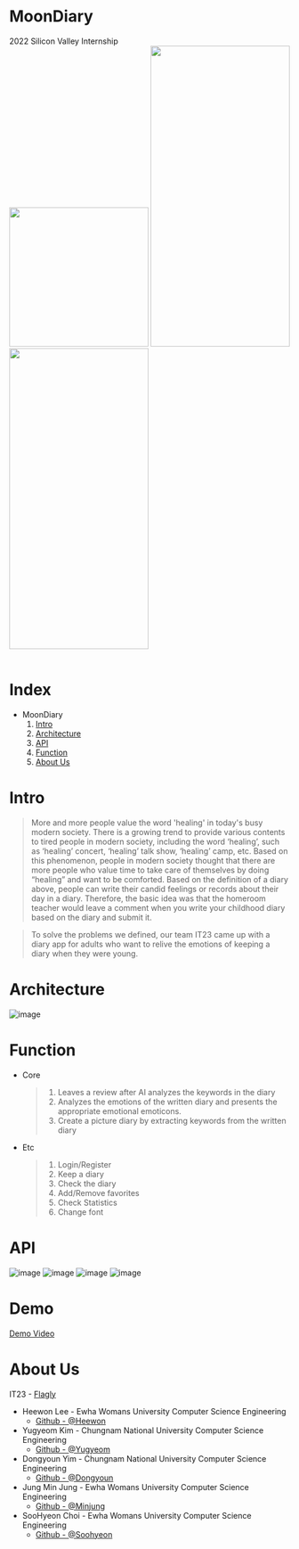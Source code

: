 # MoonDiary

2022 Silicon Valley Internship
<br>
<img src="https://user-images.githubusercontent.com/48540492/181498168-b5672d93-1a1c-422e-a906-d05432b092d9.png" width="250">
<img src="https://user-images.githubusercontent.com/48540492/181498920-15ba09ed-55ee-4fea-bb66-54e3c5ee01a0.png" width="250" height="540">
<img src="https://user-images.githubusercontent.com/48540492/181498700-cad32b06-d1fd-4cc6-a2b0-a6a0c4c86ac9.png" width="250" height="540">
<br><br>

# Index

- MoonDiary
  1. [Intro](#intro)
  2. [Architecture](#architecture)
  3. [API](#api)
  4. [Function](#function)
  5. [About Us](#about-us)

# Intro

> More and more people value the word 'healing' in today's busy modern society. There is a growing trend to provide various contents to tired people in modern society, including the word ‘healing’, such as ‘healing’ concert, ‘healing’ talk show, ‘healing’ camp, etc.
> Based on this phenomenon, people in modern society thought that there are more people who value time to take care of themselves by doing “healing” and want to be comforted.
> Based on the definition of a diary above, people can write their candid feelings or records about their day in a diary. Therefore, the basic idea was that the homeroom teacher would leave a comment when you write your childhood diary based on the diary and submit it.

> To solve the problems we defined, our team IT23 came up with a diary app for adults who want to relive the emotions of keeping a diary when they were young.

# Architecture

![image](https://user-images.githubusercontent.com/48540492/181504203-0ffd0760-a32b-451c-b831-d774472a1c18.png)

# Function

- Core
  > 1.  Leaves a review after AI analyzes the keywords in the diary
  > 2.  Analyzes the emotions of the written diary and presents the appropriate emotional emoticons.
  > 3.  Create a picture diary by extracting keywords from the written diary
- Etc
  > 1.  Login/Register
  > 2.  Keep a diary
  > 3.  Check the diary
  > 4.  Add/Remove favorites
  > 5.  Check Statistics
  > 6.  Change font

# API

![image](https://user-images.githubusercontent.com/48540492/181509836-ea9fea4d-4123-404f-b073-e81c6c5f3514.png)
![image](https://user-images.githubusercontent.com/48540492/181510017-25e1ad94-5ce2-4ea5-84e8-1188d2415372.png)
![image](https://user-images.githubusercontent.com/48540492/181510094-97ac1fd0-51d5-4e15-82c5-e861f1583992.png)
![image](https://user-images.githubusercontent.com/48540492/181510187-17976eca-f1f7-4d5f-8dba-e31efc3d7b75.png)

# Demo
[Demo Video](https://www.notion.so/1584e0da473342beaf472fcabef1ed4a?pvs=4)

# About Us

IT23 - [Flagly](http://www.learnflagly.com/course/courses/349/)

- Heewon Lee - Ewha Womans University Computer Science Engineering
  - [Github - @Heewon](https://github.com/Tina-223)
- Yugyeom Kim - Chungnam National University Computer Science Engineering
  - [Github - @Yugyeom](https://github.com/rladbrua0207)
- Dongyoun Yim - Chungnam National University Computer Science Engineering
  - [Github - @Dongyoun](https://github.com/DongYounYim)
- Jung Min Jung - Ewha Womans University Computer Science Engineering
  - [Github - @Minjung](https://github.com/Minjungh63)
- SooHyeon Choi - Ewha Womans University Computer Science Engineering
  - [Github - @Soohyeon](https://github.com/Soohyeon-Choi)
